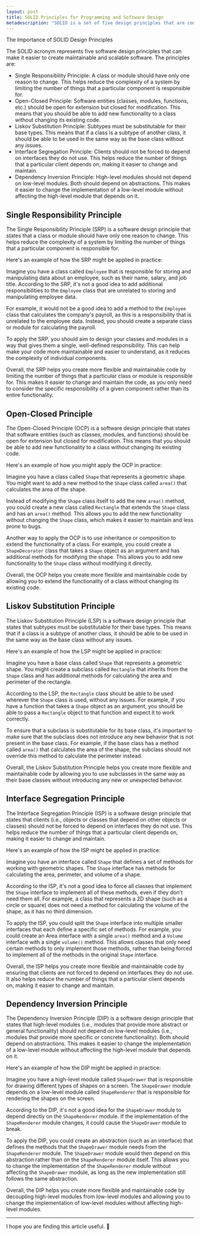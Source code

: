 ```yaml
---
layout: post
title: SOLID Principles for Programming and Software Design
metadescription: "SOLID is a set of five design principles that are commonly used by software developers to improve the design of their code. The acronym SOLID stands for: Single Responsibility Principle, Open-Closed Principle, Liskov Substitution Principle, Interface Segregation Principle, and Dependency Inversion Principle. These principles can help developers create more maintainable, scalable, and flexible software."
---
```



<div class="message">
  The Importance of SOLID Design Principles
</div>

The SOLID acronym represents five software design principles that can make it easier to create maintainable and scalable software. The principles are:

* Single Responsibility Principle: A class or module should have only one reason to change. This helps reduce the complexity of a system by limiting the number of things that a particular component is responsible for.
* Open-Closed Principle: Software entities (classes, modules, functions, etc.) should be open for extension but closed for modification. This means that you should be able to add new functionality to a class without changing its existing code.
* Liskov Substitution Principle: Subtypes must be substitutable for their base types. This means that if a class is a subtype of another class, it should be able to be used in the same way as the base class without any issues.
* Interface Segregation Principle: Clients should not be forced to depend on interfaces they do not use. This helps reduce the number of things that a particular client depends on, making it easier to change and maintain.
* Dependency Inversion Principle: High-level modules should not depend on low-level modules. Both should depend on abstractions. This makes it easier to change the implementation of a low-level module without affecting the high-level module that depends on it.

## Single Responsibility Principle

The Single Responsibility Principle (SRP) is a software design principle that states that a class or module should have only one reason to change. This helps reduce the complexity of a system by limiting the number of things that a particular component is responsible for.

Here's an example of how the SRP might be applied in practice:

Imagine you have a class called `Employee` that is responsible for storing and manipulating data about an employee, such as their name, salary, and job title. According to the SRP, it's not a good idea to add additional responsibilities to the `Employee` class that are unrelated to storing and manipulating employee data.

For example, it would not be a good idea to add a method to the `Employee` class that calculates the company's payroll, as this is a responsibility that is unrelated to the employee data. Instead, you should create a separate class or module for calculating the payroll.

To apply the SRP, you should aim to design your classes and modules in a way that gives them a single, well-defined responsibility. This can help make your code more maintainable and easier to understand, as it reduces the complexity of individual components.

Overall, the SRP helps you create more flexible and maintainable code by limiting the number of things that a particular class or module is responsible for. This makes it easier to change and maintain the code, as you only need to consider the specific responsibility of a given component rather than its entire functionality.

## Open-Closed Principle

The Open-Closed Principle (OCP) is a software design principle that states that software entities (such as classes, modules, and functions) should be open for extension but closed for modification. This means that you should be able to add new functionality to a class without changing its existing code.

Here's an example of how you might apply the OCP in practice:

Imagine you have a class called `Shape` that represents a geometric shape. You might want to add a new method to the `Shape` class called `area()` that calculates the area of the shape.

Instead of modifying the `Shape` class itself to add the new `area()` method, you could create a new class called `Rectangle` that extends the `Shape` class and has an `area()` method. This allows you to add the new functionality without changing the `Shape` class, which makes it easier to maintain and less prone to bugs.

Another way to apply the OCP is to use inheritance or composition to extend the functionality of a class. For example, you could create a `ShapeDecorator` class that takes a `Shape` object as an argument and has additional methods for modifying the shape. This allows you to add new functionality to the `Shape` class without modifying it directly.

Overall, the OCP helps you create more flexible and maintainable code by allowing you to extend the functionality of a class without changing its existing code.

## Liskov Substitution Principle

The Liskov Substitution Principle (LSP) is a software design principle that states that subtypes must be substitutable for their base types. This means that if a class is a subtype of another class, it should be able to be used in the same way as the base class without any issues.

Here's an example of how the LSP might be applied in practice:

Imagine you have a base class called `Shape` that represents a geometric shape. You might create a subclass called `Rectangle` that inherits from the `Shape` class and has additional methods for calculating the area and perimeter of the rectangle.

According to the LSP, the `Rectangle` class should be able to be used wherever the `Shape` class is used, without any issues. For example, if you have a function that takes a `Shape` object as an argument, you should be able to pass a `Rectangle` object to that function and expect it to work correctly.

To ensure that a subclass is substitutable for its base class, it's important to make sure that the subclass does not introduce any new behavior that is not present in the base class. For example, if the base class has a method called `area()` that calculates the area of the shape, the subclass should not override this method to calculate the perimeter instead.

Overall, the Liskov Substitution Principle helps you create more flexible and maintainable code by allowing you to use subclasses in the same way as their base classes without introducing any new or unexpected behavior.

## Interface Segregation Principle

The Interface Segregation Principle (ISP) is a software design principle that states that clients (i.e., objects or classes that depend on other objects or classes) should not be forced to depend on interfaces they do not use. This helps reduce the number of things that a particular client depends on, making it easier to change and maintain.

Here's an example of how the ISP might be applied in practice:

Imagine you have an interface called `Shape` that defines a set of methods for working with geometric shapes. The `Shape` interface has methods for calculating the area, perimeter, and volume of a shape.

According to the ISP, it's not a good idea to force all classes that implement the `Shape` interface to implement all of these methods, even if they don't need them all. For example, a class that represents a 2D shape (such as a circle or square) does not need a method for calculating the volume of the shape, as it has no third dimension.

To apply the ISP, you could split the `Shape` interface into multiple smaller interfaces that each define a specific set of methods. For example, you could create an Area interface with a single `area()` method and a `Volume` interface with a single `volume()` method. This allows classes that only need certain methods to only implement those methods, rather than being forced to implement all of the methods in the original `Shape` interface.

Overall, the ISP helps you create more flexible and maintainable code by ensuring that clients are not forced to depend on interfaces they do not use. It also helps reduce the number of things that a particular client depends on, making it easier to change and maintain.

## Dependency Inversion Principle

The Dependency Inversion Principle (DIP) is a software design principle that states that high-level modules (i.e., modules that provide more abstract or general functionality) should not depend on low-level modules (i.e., modules that provide more specific or concrete functionality). Both should depend on abstractions. This makes it easier to change the implementation of a low-level module without affecting the high-level module that depends on it.

Here's an example of how the DIP might be applied in practice:

Imagine you have a high-level module called `ShapeDrawer` that is responsible for drawing different types of shapes on a screen. The `ShapeDrawer` module depends on a low-level module called `ShapeRenderer` that is responsible for rendering the shapes on the screen.

According to the DIP, it's not a good idea for the `ShapeDrawer` module to depend directly on the `ShapeRenderer` module. If the implementation of the `ShapeRenderer` module changes, it could cause the `ShapeDrawer` module to break.

To apply the DIP, you could create an abstraction (such as an interface) that defines the methods that the `ShapeDrawer` module needs from the `ShapeRenderer` module. The `ShapeDrawer` module would then depend on this abstraction rather than on the `ShapeRenderer` module itself. This allows you to change the implementation of the `ShapeRenderer` module without affecting the `ShapeDrawer` module, as long as the new implementation still follows the same abstraction.

Overall, the DIP helps you create more flexible and maintainable code by decoupling high-level modules from low-level modules and allowing you to change the implementation of low-level modules without affecting high-level modules.

---

I hope you are finding this article useful. 👋

